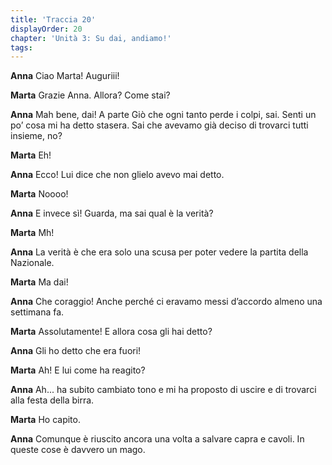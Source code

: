 ```yaml
---
title: 'Traccia 20'
displayOrder: 20
chapter: 'Unità 3: Su dai, andiamo!'
tags:
---
```


**Anna** Ciao Marta! Auguriii!

**Marta** Grazie Anna. Allora? Come stai?

**Anna** Mah bene, dai! A parte Giò che ogni tanto perde i colpi, sai. Senti un po’ cosa mi ha detto stasera. Sai che avevamo già deciso di trovarci tutti insieme, no?

**Marta** Eh!

**Anna** Ecco! Lui dice che non glielo avevo mai detto.

**Marta** Noooo!

**Anna** E invece sì! Guarda, ma sai qual è la verità?

**Marta** Mh!

**Anna** La verità è che era solo una scusa per poter vedere la partita della Nazionale.

**Marta** Ma dai!

**Anna** Che coraggio! Anche perché ci eravamo messi d’accordo almeno una settimana fa.

**Marta** Assolutamente! E allora cosa gli hai detto?

**Anna** Gli ho detto che era fuori!

**Marta** Ah! E lui come ha reagito?

**Anna** Ah... ha subito cambiato tono e mi ha proposto di uscire e di trovarci alla festa della birra.

**Marta** Ho capito.

**Anna** Comunque è riuscito ancora una volta a salvare capra e cavoli. In queste cose è davvero un mago.
